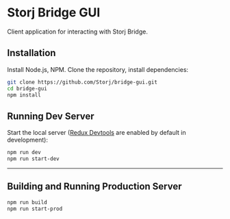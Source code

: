 Storj Bridge GUI
================

Client application for interacting with Storj Bridge.

## Installation
Install Node.js, NPM. Clone the repository, install dependencies:

```bash
git clone https://github.com/Storj/bridge-gui.git
cd bridge-gui
npm install
```
## Running Dev Server
Start the local server ([Redux Devtools](https://github.com/gaearon/redux-devtools) are enabled by default in development):

```bash
npm run dev
npm run start-dev
```
---

## Building and Running Production Server
```bash
npm run build
npm run start-prod
```
